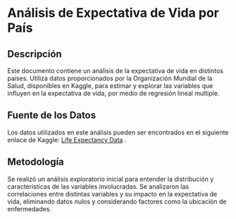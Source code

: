 # Análisis de Expectativa de Vida por País 
## Descripción
Este documento contiene un análisis de la expectativa de vida en distintos países. Utiliza datos proporcionados por la Organización Mundial de la Salud, disponibles en Kaggle, para estimar y explorar las variables que influyen en la expectativa de vida, por medio de regresión lineal multiple.

## Fuente de los Datos
Los datos utilizados en este análisis pueden ser encontrados en el siguiente enlace de Kaggle: [Life Expectancy Data](https://www.kaggle.com/datasets/kumarajarshi/life-expectancy-who)
.

## Metodología
Se realizó un análisis exploratorio inicial para entender la distribución y características de las variables involucradas. Se analizaron las correlaciones entre distintas variables y su impacto en la expectativa de vida, eliminando datos nulos y considerando factores como la ubicación de enfermedades.

